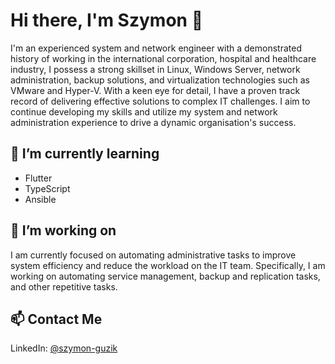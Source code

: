 # Hi there, I'm Szymon 👋

I'm an experienced system and network engineer with a demonstrated history of working in the international corporation, hospital and healthcare industry, I possess a strong skillset in Linux, Windows Server, network administration, backup solutions, and virtualization technologies such as VMware and Hyper-V. With a keen eye for detail, I have a proven track record of delivering effective solutions to complex IT challenges. I aim to continue developing my skills and utilize my system and network administration experience to drive a dynamic organisation's success.

## 🌱 I’m currently learning

- Flutter
- TypeScript
- Ansible

## 🔭 I’m working on

I am currently focused on automating administrative tasks to improve system efficiency and reduce the workload on the IT team. Specifically, I am working on automating service management, backup and replication tasks, and other repetitive tasks.

## 📫 Contact Me
LinkedIn: [@szymon-guzik](https://www.linkedin.com/in/szymon-guzik/)
